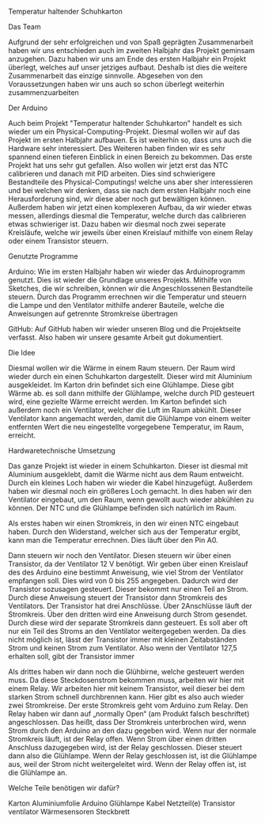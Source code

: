 
Temperatur haltender Schuhkarton

Das Team

Aufgrund der sehr erfolgreichen und von Spaß geprägten Zusammenarbeit haben wir uns entschieden auch im zweiten Halbjahr das Projekt geminsam anzugehen. Dazu haben wir uns am Ende des ersten Halbjahr ein Projekt überlegt, welches auf unser jetziges aufbaut. Deshalb ist dies die weitere Zusammenarbeit das einzige sinnvolle. Abgesehen von den Voraussetzungen haben wir uns auch so schon überlegt weiterhin zusammenzuarbeiten

Der Arduino

Auch beim Projekt "Temperatur haltender Schuhkarton" handelt es sich wieder um ein Physical-Computing-Projekt. Diesmal wollen wir auf das Projekt im ersten Halbjahr aufbauen. Es ist weiterhin so, dass uns auch die Hardware sehr interessiert. Des Weiteren haben finden wir es sehr spannend einen tieferen Einblick in einen Bereich zu bekommen. Das erste Projekt hat uns sehr gut gefallen. Also wollen wir jetzt erst das NTC calibrieren und danach mit PID arbeiten. Dies sind schwierigere Bestandteile des Physical-Computings! welche uns aber sher interessieren und bei welchen wir denken, dass sie nach dem ersten Halbjahr noch eine Herausforderung sind, wir diese aber noch gut bewältigen können. Außerdem haben wir jetzt einen komplexeren Aufbau, da wir wieder etwas messen, allerdings diesmal die Temperatur, welche durch das calibrieren etwas schwieriger ist. Dazu haben wir diesmal noch zwei seperate Kreisläufe, welche wir jeweils über einen Kreislauf mithilfe von einem Relay oder einem Transistor steuern.

Genutzte Programme

Arduino:
Wie im ersten Halbjahr haben wir wieder das Arduinoprogramm genutzt. Dies ist wieder die Grundlage unseres Projekts. Mithilfe von Sketches, die wir schreiben, können wir die Angeschlossenen Bestandteile steuern. Durch das Programm errechnen wir die Temperatur und steuern die Lampe und den Ventilator mithilfe anderer Bauteile, welche die Anweisungen auf getrennte Stromkreise übertragen

GitHub:
Auf GitHub haben wir wieder unseren Blog und die Projektseite verfasst. Also haben wir unsere gesamte Arbeit gut dokumentiert.

Die Idee

Diesmal wollen wir die Wärme in einem Raum steuern. Der Raum wird wieder durch ein einen Schuhkarton dargestellt. Dieser wird mit Aluminium ausgekleidet. Im Karton drin befindet sich eine Glühlampe. Diese gibt Wärme ab. es soll dann mithilfe der Glühlampe, welche durch PID gesteuert wird, eine gezielte Wärme erreicht werden. Im Karton befindet sich außerdem noch ein Ventilator, welcher die Luft im Raum abkühlt. Dieser Ventilator kann angemacht werden, damit die Glühlampe von einem weiter entfernten Wert die neu eingestellte vorgegebene Temperatur, im Raum, erreicht.

Hardwaretechnische Umsetzung

Das ganze Projekt ist wieder in einem Schuhkarton. Dieser ist diesmal mit Aluminium ausgeklebt, damit die Wärme nicht aus dem Raum entweicht. Durch ein kleines Loch haben wir wieder die Kabel hinzugefügt. Außerdem haben wir diesmal noch ein größeres Loch gemacht. In dies haben wir den Ventilator eingebaut, um den Raum, wenn gewollt auch wieder abkühlen zu können. Der NTC und die Glühlampe befinden sich natürlich im Raum.

Als erstes haben wir einen Stromkreis, in den wir einen NTC eingebaut haben. Durch den Widerstand, welcher sich aus der Temperatur ergibt, kann man die Temperatur errechnen. Dies läuft über den Pin A0. 

Dann steuern wir noch den Ventilator. Diesen steuern wir über einen Transistor, da der Ventilator 12 V benötigt. Wir geben über einen Kreislauf des des Arduino eine bestimmt Anweisung, wie viel Strom der Ventilator empfangen soll. Dies wird von 0 bis 255 angegeben. Dadurch wird der Transistor sozusagen gesteuert. Dieser bekommt nur einen Teil an Strom. Durch diese Anweisung steuert der Transistor dann Stromkreis des Ventilators. Der Transistor hat drei Anschlüsse. Über 2Anschlüsse läuft der Stromkreis. Über den dritten wird eine Anweisung durch Strom gesendet. Durch diese wird der separate Stromkreis dann gesteuert. Es soll aber oft nur ein Teil des Stroms an den Ventilator weitergegeben werden. Da dies nicht möglich ist, lässt der Transistor immer mit kleinen Zeitabständen Strom und keinen Strom zum Ventilator. Also wenn der Ventilator  127,5 erhalten soll, gibt der Transistor immer 

Als drittes haben wir dann noch die Glühbirne, welche gesteuert werden muss. Da diese Steckdosenstrom bekommen muss, arbeiten wir hier mit einem Relay. Wir arbeiten hier mit keinem Transistor, weil dieser bei dem starken Strom schnell durchbrennen kann. Hier gibt es also auch wieder zwei Stromkreise. Der erste Stromkreis geht vom Arduino zum Relay. Den Relay haben wir dann auf „normally Open“ (am Produkt falsch beschriftet) angeschlossen. Das heißt, dass Der Stromkreis unterbrochen wird, wenn Strom durch den Arduino an den dazu gegeben wird. Wenn nur der normale Stromkreis läuft, ist der Relay offen. Wenn Strom über einen dritten Anschluss dazugegeben wird, ist der Relay geschlossen. Dieser steuert dann also die Glühlampe. Wenn der Relay geschlossen ist, ist die Glühlampe aus, weil der Strom nicht weitergeleitet wird. Wenn der Relay offen ist, ist die Glühlampe an. 

Welche Teile benötigen wir dafür?

Karton Aluminiumfolie Arduino Glühlampe Kabel Netzteil(e) Transistor ventilator Wärmesensoren Steckbrett
